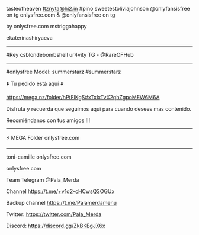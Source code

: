 tasteofheaven
ftznyta@hi2.in
#pino
sweetestoliviajohnson @onlyfansisfree on tg
onlysfree.com  &  @onlyfansisfree on tg

by onlysfree.com 
mstriggahappy

ekaterinashiryaeva

***


#Rey
csblondebombshell
ur4vity  TG - @RareOFHub

****

#onlysfree
Model: summerstarz
#summerstarz

⬇️ Tu pedido está aquí ⬇️

https://mega.nz/folder/hPtFlKgS#xTxIxTvX2qhZgpoMEW6M6A

Disfruta y recuerda que seguimos aqui para cuando desees mas contenido.

Recomiéndanos con tus amigos !!!

****

⚡ MEGA Folder  onlysfree.com

****


toni-camille onlysfree.com

onlysfree.com  

Team Telegram @Pala_Merda

Channel https://t.me/+v1d2-cHCwsQ3OGUx

Backup channel https://t.me/Palamerdamenu

Twitter: https://twitter.com/Pala_Merda

Discord: https://discord.gg/ZkBKEgJX6x


